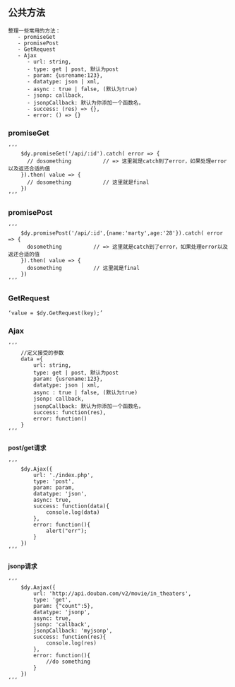 ## 公共方法
	
	整理一些常用的方法：
	   - promiseGet
	   - promisePost
	   - GetRequest
	   - Ajax
	      - url: string,
          - type: get | post, 默认为post
          - param: {usrename:123},
          - datatype: json | xml,
          - async : true | false, (默认为true)
          - jsonp: callback,
          - jsonpCallback: 默认为你添加一个函数名，
          - success: (res) => {},
          - error: () => {}

### promiseGet

	‘’‘
		$dy.promiseGet('/api/:id').catch( error => {
          // dosomething          // => 这里就是catch到了error，如果处理error以及返还合适的值
        }).then( value => {
          // dosomething          // 这里就是final
        })
	’‘’

### promisePost

	‘’‘
		$dy.promisePost('/api/:id',{name:'marty',age:'28'}).catch( error => {
          dosomething          // => 这里就是catch到了error，如果处理error以及返还合适的值
        }).then( value => {
          dosomething          // 这里就是final
        })
	’‘’

### GetRequest
	
	‘value = $dy.GetRequest(key);’

### Ajax
	
	’‘’
		//定义接受的参数
        data ={
            url: string,
            type: get | post, 默认为post
            param: {usrename:123},
            datatype: json | xml,
            async : true | false, (默认为true)
            jsonp: callback,
            jsonpCallback: 默认为你添加一个函数名，
            success: function(res),
            error: function()
        }
	‘’‘

#### post/get请求

	’‘’
		$dy.Ajax({
            url: './index.php',
            type: 'post',
            param: param,
            datatype: 'json',
            async: true,
            success: function(data){
                console.log(data)
            },
            error: function(){
                alert("err");
            }
        })
	‘’‘

#### jsonp请求
	
	’‘’
		$dy.Aajax({
            url: 'http://api.douban.com/v2/movie/in_theaters',
            type: 'get',
            param: {"count":5},
            datatype: 'jsonp',
            async: true,
            jsonp: 'callback',
            jsonpCallback: 'myjsonp',
            success: function(res){
                console.log(res)
            },
            error: function(){
                //do something
            }
        })
	‘’‘














